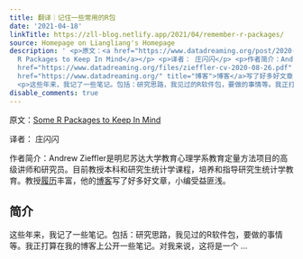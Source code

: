 ```yaml
---
title: 翻译｜记住一些常用的R包
date: '2021-04-18'
linkTitle: https://zll-blog.netlify.app/2021/04/remember-r-packages/
source: Homepage on Liangliang's Homepage
description: ' <p>原文：<a href="https://www.datadreaming.org/post/2020-12-15-some-r-packages-to-keep-in-mind/">Some
  R Packages to Keep In Mind</a></p> <p>译者： 庄闪闪</p> <p>作者简介：Andrew Zieffler是明尼苏达大学教育心理学系教育定量方法项目的高级讲师和研究员。目前教授本科和研究生统计学课程，培养和指导研究生统计学教育。教授<a
  href="https://www.datadreaming.org/files/zieffler-cv-2020-08-26.pdf" title="履历">履历</a>丰富，他的<a
  href="https://www.datadreaming.org/" title="博客">博客</a>写了好多好文章，小编受益匪浅。</p> <h2 id="简介">简介</h2>
  <p>这些年来，我记了一些笔记。包括：研究思路，我见过的R软件包，要做的事情等。我正打算在我的博客上公开一些笔记。对我来说，这将是一个 ...'
disable_comments: true
---
```

 <p>原文：<a href="https://www.datadreaming.org/post/2020-12-15-some-r-packages-to-keep-in-mind/">Some R Packages to Keep In Mind</a></p> <p>译者： 庄闪闪</p> <p>作者简介：Andrew Zieffler是明尼苏达大学教育心理学系教育定量方法项目的高级讲师和研究员。目前教授本科和研究生统计学课程，培养和指导研究生统计学教育。教授<a href="https://www.datadreaming.org/files/zieffler-cv-2020-08-26.pdf" title="履历">履历</a>丰富，他的<a href="https://www.datadreaming.org/" title="博客">博客</a>写了好多好文章，小编受益匪浅。</p> <h2 id="简介">简介</h2> <p>这些年来，我记了一些笔记。包括：研究思路，我见过的R软件包，要做的事情等。我正打算在我的博客上公开一些笔记。对我来说，这将是一个 ...